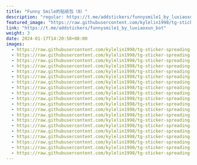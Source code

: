 ```yaml
---
title: "Funny Smile的贴纸包（0）"
description: "regular: https://t.me/addstickers/funnysmile1_by_luxiaoxun_bot"
featured_image: "https://raw.githubusercontent.com/kylelin1998/tg-sticker-spreading-worldwide-images/main/img/1b8ce157-441c-4cb8-8fe3-8739001250a0.jpg"
link: "https://t.me/addstickers/funnysmile1_by_luxiaoxun_bot"
weight: 3
date: 2024-01-17T14:20:58+08:00
images:
  - https://raw.githubusercontent.com/kylelin1998/tg-sticker-spreading-worldwide-images/main/img/1b8ce157-441c-4cb8-8fe3-8739001250a0.jpg
  - https://raw.githubusercontent.com/kylelin1998/tg-sticker-spreading-worldwide-images/main/img/19e90530-88b9-4f91-af33-c67c600f04b2.jpg
  - https://raw.githubusercontent.com/kylelin1998/tg-sticker-spreading-worldwide-images/main/img/d2d74189-b8ed-45c3-801d-0e15f288f0b4.jpg
  - https://raw.githubusercontent.com/kylelin1998/tg-sticker-spreading-worldwide-images/main/img/197b8b84-c9be-4bc1-af9b-912960bbf685.jpg
  - https://raw.githubusercontent.com/kylelin1998/tg-sticker-spreading-worldwide-images/main/img/f8d13b4f-e4e9-4a6b-8942-c5826937377a.jpg
  - https://raw.githubusercontent.com/kylelin1998/tg-sticker-spreading-worldwide-images/main/img/063c834b-1731-4260-8154-97480431ba12.jpg
  - https://raw.githubusercontent.com/kylelin1998/tg-sticker-spreading-worldwide-images/main/img/bba98507-399f-41b9-a2ea-358e1d5d4c72.jpg
  - https://raw.githubusercontent.com/kylelin1998/tg-sticker-spreading-worldwide-images/main/img/ef83e4dc-c997-4700-aaad-6ca4beb93750.jpg
  - https://raw.githubusercontent.com/kylelin1998/tg-sticker-spreading-worldwide-images/main/img/9ff40318-2c82-4ce4-9f8e-8124b69b177b.jpg
  - https://raw.githubusercontent.com/kylelin1998/tg-sticker-spreading-worldwide-images/main/img/5df16831-8a81-4863-8bb8-26d0e5032174.jpg
  - https://raw.githubusercontent.com/kylelin1998/tg-sticker-spreading-worldwide-images/main/img/7568f300-55fb-470b-86a9-50add745750f.jpg
  - https://raw.githubusercontent.com/kylelin1998/tg-sticker-spreading-worldwide-images/main/img/6835b578-aeda-46ec-96d1-76f1ce8e6b95.jpg
  - https://raw.githubusercontent.com/kylelin1998/tg-sticker-spreading-worldwide-images/main/img/7ce18aba-4bfe-4b75-aa04-a9c9d75d0454.jpg
  - https://raw.githubusercontent.com/kylelin1998/tg-sticker-spreading-worldwide-images/main/img/2b5aaca3-5c22-462c-81aa-a4bbd11c3914.jpg
  - https://raw.githubusercontent.com/kylelin1998/tg-sticker-spreading-worldwide-images/main/img/d5a7d051-7734-4df3-9fc4-6b5f87431e52.jpg
  - https://raw.githubusercontent.com/kylelin1998/tg-sticker-spreading-worldwide-images/main/img/3c324282-f62a-4781-80cb-a0f4ca4e942b.jpg
  - https://raw.githubusercontent.com/kylelin1998/tg-sticker-spreading-worldwide-images/main/img/ec535b7f-75e7-4f21-8d32-82923dde9d61.jpg
  - https://raw.githubusercontent.com/kylelin1998/tg-sticker-spreading-worldwide-images/main/img/44888806-5f44-4eec-985d-ba6ba4630818.jpg
  - https://raw.githubusercontent.com/kylelin1998/tg-sticker-spreading-worldwide-images/main/img/2c99cf46-0c4a-470a-ba3e-6d4ef6fc672c.jpg
  - https://raw.githubusercontent.com/kylelin1998/tg-sticker-spreading-worldwide-images/main/img/370c8a84-994b-4f8f-b649-cef1f4f81966.jpg
---
```

